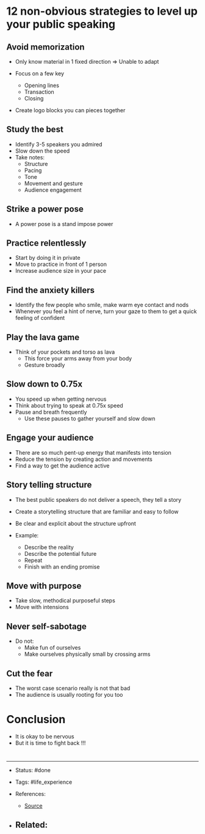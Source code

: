 # 12 non-obvious strategies to level up your public speaking
## Avoid memorization
- Only know material in 1 fixed direction => Unable to adapt

- Focus on a few key
	- Opening lines
	- Transaction
	- Closing
- Create logo blocks you can pieces together

## Study the best
- Identify 3-5 speakers you admired
- Slow down the speed
- Take notes:
	- Structure
	- Pacing
	- Tone
	- Movement and gesture
	- Audience engagement

## Strike a power pose
- A power pose is a stand impose power

## Practice relentlessly
- Start by doing it in private
- Move to practice in front of 1 person
- Increase audience size in your pace

## Find the anxiety killers
- Identify the few people who smile, make warm eye contact and nods
- Whenever you feel a hint of nerve, turn your gaze to them to get a quick feeling of confident

## Play the lava game
- Think of your pockets and torso as lava
	- This force your arms away from your body
	- Gesture broadly

## Slow down to 0.75x
- You speed up when getting nervous
- Think about trying to speak at 0.75x speed
- Pause and breath frequently
	- Use these pauses to gather yourself and slow down

## Engage your audience
- There are so much pent-up energy that manifests into tension
- Reduce the tension by creating action and movements
- Find a way to get the audience active

## Story telling structure
- The best public speakers do not deliver a speech, they tell a story
- Create a storytelling structure that are familiar and easy to follow
- Be clear and explicit about the structure upfront

- Example:
	- Describe the reality
	- Describe the potential future
	- Repeat
	- Finish with an ending promise


## Move with purpose
- Take slow, methodical purposeful steps
- Move with intensions

## Never self-sabotage
- Do not:
	- Make fun of ourselves
	- Make ourselves physically small by crossing arms

## Cut the fear
- The worst case scenario really is not that bad
- The audience is usually rooting for you too

# Conclusion
- It is okay to be nervous
- But it is time to fight back !!!



# 

---
- Status: #done

- Tags: #life_experience 

- References:
	-  [Source](https://sahilbloom.substack.com/p/the-power-speaking-guide?s=w)

- Related:
	- 
